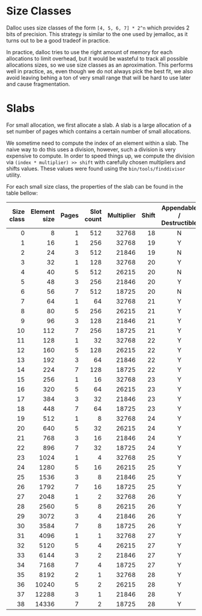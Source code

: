 # Size Classes

Dalloc uses size classes of the form `[4, 5, 6, 7] * 2^n` which provides 2 bits
of precision. This strategy is similar to the one used by jemalloc, as it turns
out to be a good tradeof in practice.

In practice, dalloc tries to use the right amount of memory for each allocations
to limit overhead, but it would be wasteful to track all possible allocations
sizes, so we use size classes as an aproximation. This performs well in
practice, as, even though we do not always pick the best fit, we also avoid
leaving behing a ton of very small range that will be hard to use later and
cause fragmentation.

# Slabs

For small allocation, we first allocate a slab. A slab is a large allocation of
a set number of pages which contains a certain number of small allocations.

We sometime need to compute the index of an element within a slab. The naive way
to do this uses a division, however, such a division is very expensive to
compute. In order to speed things up, we compute the division via
`(index * multiplier) >> shift` with carefully chosen multipliers and shifts
values. These values were found using the `bin/tools/finddivisor` utility.

For each small size class, the properties of the slab can be found in the table
bellow:

| Size class | Element size | Pages | Slot count | Multiplier | Shift | Appendable / Destructible | Dense |
| ---------: | -----------: | ----: | ---------: | ---------: | ----: | :-----------------------: | :---: |
|          0 |            8 |     1 |        512 |      32768 |    18 |             N             |   Y   |
|          1 |           16 |     1 |        256 |      32768 |    19 |             Y             |   Y   |
|          2 |           24 |     3 |        512 |      21846 |    19 |             N             |   Y   |
|          3 |           32 |     1 |        128 |      32768 |    20 |             Y             |   Y   |
|          4 |           40 |     5 |        512 |      26215 |    20 |             N             |   Y   |
|          5 |           48 |     3 |        256 |      21846 |    20 |             Y             |   Y   |
|          6 |           56 |     7 |        512 |      18725 |    20 |             N             |   Y   |
|          7 |           64 |     1 |         64 |      32768 |    21 |             Y             |   Y   |
|          8 |           80 |     5 |        256 |      26215 |    21 |             Y             |   Y   |
|          9 |           96 |     3 |        128 |      21846 |    21 |             Y             |   Y   |
|         10 |          112 |     7 |        256 |      18725 |    21 |             Y             |   Y   |
|         11 |          128 |     1 |         32 |      32768 |    22 |             Y             |   Y   |
|         12 |          160 |     5 |        128 |      26215 |    22 |             Y             |   Y   |
|         13 |          192 |     3 |         64 |      21846 |    22 |             Y             |   Y   |
|         14 |          224 |     7 |        128 |      18725 |    22 |             Y             |   Y   |
|         15 |          256 |     1 |         16 |      32768 |    23 |             Y             |   N   |
|         16 |          320 |     5 |         64 |      26215 |    23 |             Y             |   Y   |
|         17 |          384 |     3 |         32 |      21846 |    23 |             Y             |   Y   |
|         18 |          448 |     7 |         64 |      18725 |    23 |             Y             |   Y   |
|         19 |          512 |     1 |          8 |      32768 |    24 |             Y             |   N   |
|         20 |          640 |     5 |         32 |      26215 |    24 |             Y             |   Y   |
|         21 |          768 |     3 |         16 |      21846 |    24 |             Y             |   N   |
|         22 |          896 |     7 |         32 |      18725 |    24 |             Y             |   Y   |
|         23 |         1024 |     1 |          4 |      32768 |    25 |             Y             |   N   |
|         24 |         1280 |     5 |         16 |      26215 |    25 |             Y             |   N   |
|         25 |         1536 |     3 |          8 |      21846 |    25 |             Y             |   N   |
|         26 |         1792 |     7 |         16 |      18725 |    25 |             Y             |   N   |
|         27 |         2048 |     1 |          2 |      32768 |    26 |             Y             |   N   |
|         28 |         2560 |     5 |          8 |      26215 |    26 |             Y             |   N   |
|         29 |         3072 |     3 |          4 |      21846 |    26 |             Y             |   N   |
|         30 |         3584 |     7 |          8 |      18725 |    26 |             Y             |   N   |
|         31 |         4096 |     1 |          1 |      32768 |    27 |             Y             |   N   |
|         32 |         5120 |     5 |          4 |      26215 |    27 |             Y             |   N   |
|         33 |         6144 |     3 |          2 |      21846 |    27 |             Y             |   N   |
|         34 |         7168 |     7 |          4 |      18725 |    27 |             Y             |   N   |
|         35 |         8192 |     2 |          1 |      32768 |    28 |             Y             |   N   |
|         36 |        10240 |     5 |          2 |      26215 |    28 |             Y             |   N   |
|         37 |        12288 |     3 |          1 |      21846 |    28 |             Y             |   N   |
|         38 |        14336 |     7 |          2 |      18725 |    28 |             Y             |   N   |
